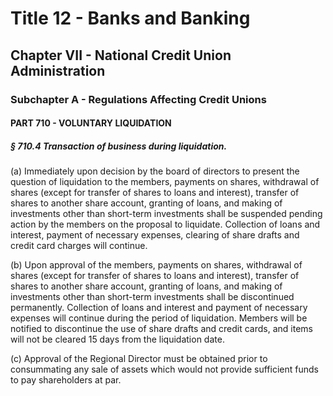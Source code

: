 
# Title 12 - Banks and Banking
## Chapter VII - National Credit Union Administration
### Subchapter A - Regulations Affecting Credit Unions
#### PART 710 - VOLUNTARY LIQUIDATION
##### § 710.4 Transaction of business during liquidation.

(a) Immediately upon decision by the board of directors to present the question of liquidation to the members, payments on shares, withdrawal of shares (except for transfer of shares to loans and interest), transfer of shares to another share account, granting of loans, and making of investments other than short-term investments shall be suspended pending action by the members on the proposal to liquidate. Collection of loans and interest, payment of necessary expenses, clearing of share drafts and credit card charges will continue.

(b) Upon approval of the members, payments on shares, withdrawal of shares (except for transfer of shares to loans and interest), transfer of shares to another share account, granting of loans, and making of investments other than short-term investments shall be discontinued permanently. Collection of loans and interest and payment of necessary expenses will continue during the period of liquidation. Members will be notified to discontinue the use of share drafts and credit cards, and items will not be cleared 15 days from the liquidation date.

(c) Approval of the Regional Director must be obtained prior to consummating any sale of assets which would not provide sufficient funds to pay shareholders at par.
